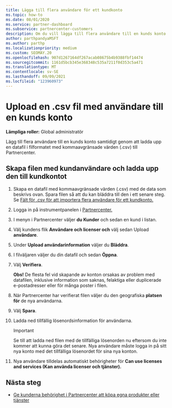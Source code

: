 ```yaml
---
title: Lägga till flera användare för ett kundkonto
ms.topic: how-to
ms.date: 08/01/2020
ms.service: partner-dashboard
ms.subservice: partnercenter-customers
description: Om du vill lägga till flera användare till en kunds konto laddar du upp en datafil till Partnercenter med hjälp av filformatet med kommaavgränsade värden (.csv).
author: parthpandyaMSFT
ms.author: parthp
ms.localizationpriority: medium
ms.custom: SEOMAY.20
ms.openlocfilehash: 907d1267164df267acab08675b4b9388fbf14474
ms.sourcegitcommit: 1161d5bcb345e368348c535a7211f0d353c5a471
ms.translationtype: MT
ms.contentlocale: sv-SE
ms.lasthandoff: 09/09/2021
ms.locfileid: "123960973"
---
```

# <a name="upload-a-csv-file-of-users-to-a-customers-account"></a>Upload en .csv fil med användare till en kunds konto


**Lämpliga roller:** Global administratör

Lägg till flera användare till en kunds konto samtidigt genom att ladda upp en datafil i filformatet med kommaavgränsade värden (.csv) till Partnercenter. 

## <a name="create-the-file-of-customer-users-and-upload-to-customer-account"></a>Skapa filen med kundanvändare och ladda upp den till kundkontot

1. Skapa en datafil med kommaavgränsade värden (.csv) med de data som beskrivs ovan. Spara filen så att du kan bläddra till den i ett senare steg. Se [Fält för .csv för att importera flera användare för ett kundkonto.](file-customer-users.md) 

2. Logga in på instrumentpanelen i [Partnercenter.](https://partner.microsoft.com/dashboard)

3. I menyn i Partnercenter väljer **du Kunder** och sedan en kund i listan.

4. Välj kundens flik **Användare och licenser och** välj sedan Upload **användare**.

5. Under **Upload användarinformation** väljer du **Bläddra**.

6. I filväljaren väljer du din datafil och sedan **Öppna**.

7. Välj **Verifiera**.

    **Obs!**  De flesta fel vid skapande av konton orsakas av problem med datafilen, inklusive information som saknas, felaktiga eller duplicerade e-postadresser eller för många poster i filen.

8. När Partnercenter har verifierat filen väljer du den geografiska **platsen för** de nya användarna.
9. Välj **Spara**.
10. Ladda ned tillfällig lösenordsinformation för användarna.

    >[!IMPORTANT]
    > Se till att ladda ned filen med de tillfälliga lösenorden nu eftersom du inte kommer att kunna göra det senare. Nya användare måste logga in på sitt nya konto med det tillfälliga lösenordet för sina nya konton.

11. Nya användare tilldelas automatiskt behörigheter för **Can use licenses and services (Kan använda licenser och tjänster).** 

## <a name="next-steps"></a>Nästa steg

- [Ge kunderna behörighet i Partnercenter att köpa egna produkter eller tjänster](give-customers-permission.md)

